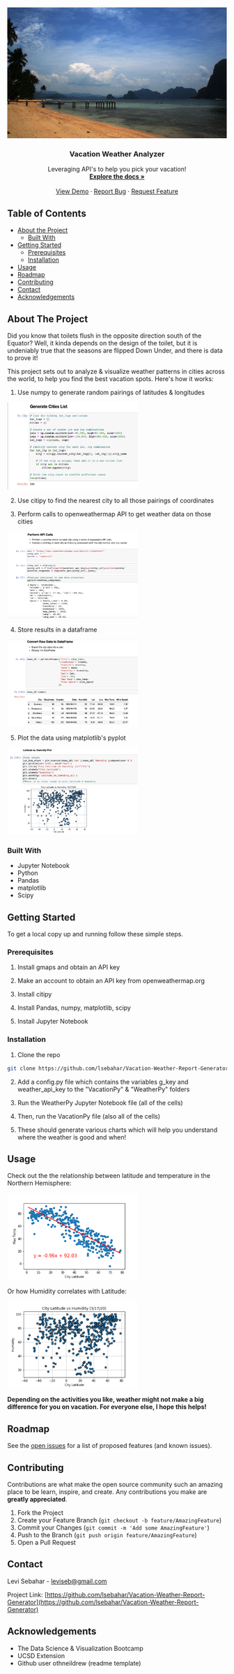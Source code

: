 <!--
*** Thanks for checking out this README Template. If you have a suggestion that would
*** make this better, please fork the repo and create a pull request or simply open
*** an issue with the tag "enhancement".
*** Thanks again! Now go create something AMAZING! :D
***
***
***
*** To avoid retyping too much info. Do a search and replace for the following:
*** github_username, repo_name, twitter_handle, email
-->
 


 

<!-- PROJECT SHIELDS -->
<!--
*** I'm using markdown "reference style" links for readability.
*** Reference links are enclosed in brackets [ ] instead of parentheses ( ).
*** See the bottom of this document for the declaration of the reference variables
*** for contributors-url, forks-url, etc. This is an optional, concise syntax you may use.
*** https://www.markdownguide.org/basic-syntax/#reference-style-links
-->
  

<!-- PROJECT LOGO -->
<br />
<p align="center">
  <a href="https://github.com/lsebahar/Vacation-Weather-Report-Generator">
    <img src="Images/beach-image.jpg" alt="Logo" width="1000" height="300">
  </a>

  <h3 align="center">Vacation Weather Analyzer</h3>

  <p align="center">
    Leveraging API's to help you pick your vacation!
    <br />
    <a href="https://github.com/lsebahar/Vacation-Weather-Report-Generator"><strong>Explore the docs »</strong></a>
    <br />
    <br />
    <a href="https://github.com/lsebahar/Vacation-Weather-Report-Generator">View Demo</a>
    ·
    <a href="https://github.com/lsebahar/Vacation-Weather-Report-Generator/issues">Report Bug</a>
    ·
    <a href="https://github.com/lsebahar/Vacation-Weather-Report-Generator/issues">Request Feature</a>
  </p>
</p>



<!-- TABLE OF CONTENTS -->
## Table of Contents

* [About the Project](#about-the-project)
  * [Built With](#built-with)
* [Getting Started](#getting-started)
  * [Prerequisites](#prerequisites)
  * [Installation](#installation)
* [Usage](#usage)
* [Roadmap](#roadmap)
* [Contributing](#contributing)
* [Contact](#contact)
* [Acknowledgements](#acknowledgements)



<!-- ABOUT THE PROJECT -->
## About The Project


Did you know that toilets flush in the opposite direction south of the Equator? Well, it kinda depends on the design of the toilet, but it is undeniably true that the seasons are flipped Down Under, and there is data to prove it!    

This project sets out to analyze & visualize weather patterns in cities across the world, to help you find the best vacation spots. Here's how it works:

1) Use numpy to generate random pairings of latitudes & longitudes

<img src="Images/z_random_cities.png" alt="Logo" width="300" height="200">

 
2) Use citipy to find the nearest city to all those pairings of coordinates


3) Perform calls to openweathermap API to get weather data on those cities

<img src="Images/z_api_call.png" alt="Logo" width="300" height="200">


4) Store results in a dataframe

<img src="Images/z_dataframe.png" alt="Logo" width="300" height="200">


5) Plot the data using matplotlib's pyplot

<img src="Images/z_plot_trends.png" alt="Logo" width="300" height="200">



### Built With

* Jupyter Notebook
* Python
* Pandas
* matplotlib
* Scipy



<!-- GETTING STARTED -->
## Getting Started

To get a local copy up and running follow these simple steps.

### Prerequisites

1) Install gmaps and obtain an API key

2) Make an account to obtain an API key from openweathermap.org

3) Install citipy

4) Install Pandas, numpy, matplotlib, scipy

5) Install Jupyter Notebook


### Installation

1) Clone the repo
```sh
git clone https://github.com/lsebahar/Vacation-Weather-Report-Generator.git
```


2) Add a config.py file which contains the variables g_key and weather_api_key to the "VacationPy" & "WeatherPy" folders



3) Run the WeatherPy Jupyter Notebook file (all of the cells)


4) Then, run the VacationPy file (also all of the cells)


5) These should generate various charts which will help you understand where the weather is good and when!


<!-- USAGE EXAMPLES -->
## Usage

Check out the the relationship between latitude and temperature in the Northern Hemisphere: 

<img src="Images/Latitude_vs_Temp_northhemi.png" alt="Logo" width="300" height="200">


Or how Humidity correlates with Latitude:

<img src="Images/Latitude_vs_Humidity_all.png" alt="Logo" width="300" height="200">




**Depending on the activities you like, weather might not make a big difference for you on vacation. For everyone else, I hope this helps!**

<!-- ROADMAP -->
## Roadmap

See the [open issues](https://github.com/lsebahar/Vacation-Weather-Report-Generator/issues) for a list of proposed features (and known issues).



<!-- CONTRIBUTING -->
## Contributing

Contributions are what make the open source community such an amazing place to be learn, inspire, and create. Any contributions you make are **greatly appreciated**.

1. Fork the Project
2. Create your Feature Branch (`git checkout -b feature/AmazingFeature`)
3. Commit your Changes (`git commit -m 'Add some AmazingFeature'`)
4. Push to the Branch (`git push origin feature/AmazingFeature`)
5. Open a Pull Request



<!-- CONTACT -->
## Contact

Levi Sebahar - leviseb@gmail.com

Project Link: [https://github.com/lsebahar/Vacation-Weather-Report-Generator](https://github.com/lsebahar/Vacation-Weather-Report-Generator)



<!-- ACKNOWLEDGEMENTS -->
## Acknowledgements

* The Data Science & Visualization Bootcamp
* UCSD Extension
* Github user othneildrew (readme template)





<!-- MARKDOWN LINKS & IMAGES -->
<!-- https://www.markdownguide.org/basic-syntax/#reference-style-links -->
[contributors-shield]: https://img.shields.io/github/contributors/github_username/repo.svg?style=flat-square
[contributors-url]: https://github.com/github_username/repo/graphs/contributors
[forks-shield]: https://img.shields.io/github/forks/github_username/repo.svg?style=flat-square
[forks-url]: https://github.com/github_username/repo/network/members
[stars-shield]: https://img.shields.io/github/stars/github_username/repo.svg?style=flat-square
[stars-url]: https://github.com/github_username/repo/stargazers
[issues-shield]: https://img.shields.io/github/issues/github_username/repo.svg?style=flat-square
[issues-url]: https://github.com/github_username/repo/issues
[license-shield]: https://img.shields.io/github/license/github_username/repo.svg?style=flat-square
[license-url]: https://github.com/github_username/repo/blob/master/LICENSE.txt
[linkedin-shield]: https://img.shields.io/badge/-LinkedIn-black.svg?style=flat-square&logo=linkedin&colorB=555
[linkedin-url]: https://linkedin.com/in/github_username
[product-screenshot]: images/screenshot.png
